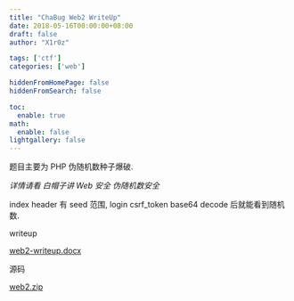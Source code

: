 ```yaml
---
title: "ChaBug Web2 WriteUp"
date: 2018-05-16T00:00:00+08:00
draft: false
author: "X1r0z"

tags: ['ctf']
categories: ['web']

hiddenFromHomePage: false
hiddenFromSearch: false

toc:
  enable: true
math:
  enable: false
lightgallery: false
---
```


题目主要为 PHP 伪随机数种子爆破.

<!--more-->

*详情请看 白帽子讲 Web 安全 伪随机数安全*

index header 有 seed 范围, login csrf_token base64 decode 后就能看到随机数.

writeup

[web2-writeup.docx](http://exp10it-1252109039.cossh.myqcloud.com/2018/05/16/1526477653.docx)

源码

[web2.zip](http://exp10it-1252109039.cossh.myqcloud.com/2018/05/16/1526477655.zip)
